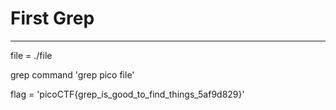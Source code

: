 # First Grep 

------------

file = ./file

grep command 'grep pico file' 

flag = 'picoCTF{grep_is_good_to_find_things_5af9d829}'